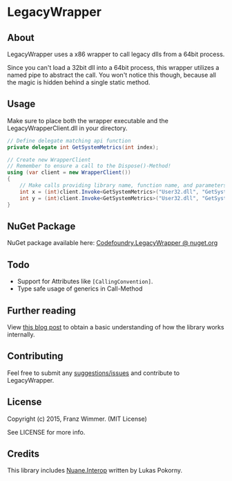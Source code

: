 # LegacyWrapper

## About

LegacyWrapper uses a x86 wrapper to call legacy dlls from a 64bit process.

Since you can't load a 32bit dll into a 64bit process, this wrapper utilizes a named pipe to abstract the call. You won't notice this though, because all the magic is hidden behind a single static method.

## Usage

Make sure to place both the wrapper executable and the LegacyWrapperClient.dll in your directory.

```csharp
// Define delegate matching api function
private delegate int GetSystemMetrics(int index);

// Create new WrapperClient
// Remember to ensure a call to the Dispose()-Method!
using (var client = new WrapperClient())
{
    // Make calls providing library name, function name, and parameters
    int x = (int)client.Invoke<GetSystemMetrics>("User32.dll", "GetSystemMetrics", new object[] { 0 });
    int y = (int)client.Invoke<GetSystemMetrics>("User32.dll", "GetSystemMetrics", new object[] { 1 });
}
```

## NuGet Package

NuGet package available here: [Codefoundry.LegacyWrapper @ nuget.org](https://www.nuget.org/packages/Codefoundry.LegacyWrapper/)

## Todo

* Support for Attributes like `[CallingConvention]`.
* Type safe usage of generics in Call<T>-Method

## Further reading

View [this blog post](https://aluhut.codefoundry.de/programming/legacy-wrapper-invoking-an-unmanaged-32bit-library-out-of-a-64bit-process/) to obtain a basic understanding of how the library works internally.

## Contributing

Feel free to submit any [suggestions/issues](https://github.com/CodefoundryDE/LegacyWrapper/issues) and contribute to LegacyWrapper.

## License

Copyright (c) 2015, Franz Wimmer. (MIT License)

See LICENSE for more info.

## Credits

This library includes [Nuane.Interop](https://github.com/lukaaash/Nuane.Interop) written by Lukas Pokorny.
